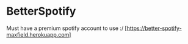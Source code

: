 ﻿# BetterSpotify
 Must have a premium spotify account to use :/
[https://better-spotify-maxfield.herokuapp.com]
